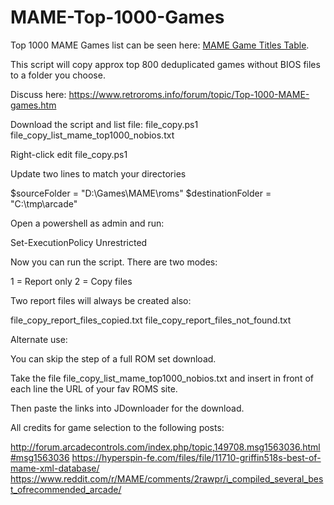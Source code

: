 # MAME-Top-1000-Games
Top 1000 MAME Games list can be seen here: [MAME Game Titles Table](mame_game_titles.md).

This script will copy approx top 800 deduplicated games without BIOS files to a folder you choose.

Discuss here:
https://www.retroroms.info/forum/topic/Top-1000-MAME-games.htm

Download the script and list file:
file_copy.ps1
file_copy_list_mame_top1000_nobios.txt

Right-click edit file_copy.ps1

Update two lines to match your directories

$sourceFolder = "D:\Games\MAME\roms"
$destinationFolder = "C:\tmp\arcade"

Open a powershell as admin and run:

Set-ExecutionPolicy Unrestricted

Now you can run the script.  There are two modes:

1 = Report only
2 = Copy files

Two report files will always be created also:

file_copy_report_files_copied.txt
file_copy_report_files_not_found.txt

Alternate use:

You can skip the step of a full ROM set download.

Take the file file_copy_list_mame_top1000_nobios.txt and insert in front of each line the URL of your fav ROMS site.

Then paste the links into JDownloader for the download.

All credits for game selection to the following posts:

http://forum.arcadecontrols.com/index.php/topic,149708.msg1563036.html#msg1563036
https://hyperspin-fe.com/files/file/11710-griffin518s-best-of-mame-xml-database/
https://www.reddit.com/r/MAME/comments/2rawpr/i_compiled_several_best_ofrecommended_arcade/
